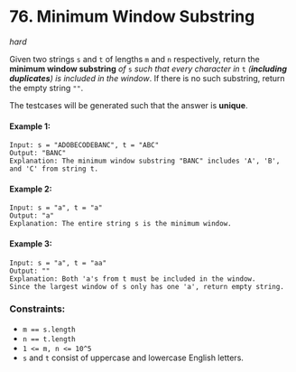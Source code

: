 # 76. Minimum Window Substring
_hard_

Given two strings `s` and `t` of lengths `m` and `n` respectively, return the **minimum window substring** _of_ `s` _such that every character in_ `t` _(**including duplicates**) is included in the window_. If there is no such substring, return the empty string `""`.

The testcases will be generated such that the answer is **unique**.


#### Example 1:

```
Input: s = "ADOBECODEBANC", t = "ABC"
Output: "BANC"
Explanation: The minimum window substring "BANC" includes 'A', 'B', and 'C' from string t.
```

#### Example 2:

```
Input: s = "a", t = "a"
Output: "a"
Explanation: The entire string s is the minimum window.
```

#### Example 3:

```
Input: s = "a", t = "aa"
Output: ""
Explanation: Both 'a's from t must be included in the window.
Since the largest window of s only has one 'a', return empty string.
```

### Constraints:

- `m == s.length`
- `n == t.length`
- `1 <= m, n <= 10^5`
- `s` and `t` consist of uppercase and lowercase English letters.